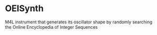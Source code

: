 # OEISynth
M4L instrument that generates its oscillator shape by randomly searching the Online Encyclopedia of Integer Sequences
